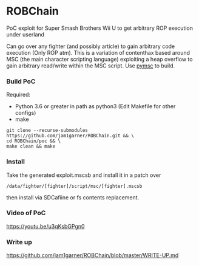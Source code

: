 # ROBChain
PoC exploit for Super Smash Brothers Wii U to get arbitrary ROP execution under userland

Can go over any fighter (and possibly article) to gain arbitrary code execution (Only ROP atm). This is a variation of contenthax based around MSC (the main character scripting language) exploiting a heap overflow to gain arbitrary read/write within the MSC script. Use [pymsc](https://github.com/jam1garner/pymsc) to build.

### Build PoC

Required:

* Python 3.6 or greater in path as python3 (Edit Makefile for other configs)
* make

```
git clone --recurse-submodules https://github.com/jam1garner/ROBChain.git && \
cd ROBChain/poc && \
make clean && make
```

### Install

Take the generated exploit.mscsb and install it in a patch over

```
/data/fighter/[fighter]/script/msc/[fighter].mscsb
```

then install via SDCafiine or fs contents replacement.

### Video of PoC

https://youtu.be/u3qKsbGPgn0

### Write up

https://github.com/jam1garner/ROBChain/blob/master/WRITE-UP.md
